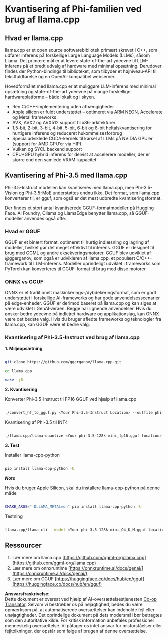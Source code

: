 <!--
CO_OP_TRANSLATOR_METADATA:
{
  "original_hash": "462bddc47427d8785f3c9fd817b346fe",
  "translation_date": "2025-05-09T14:11:59+00:00",
  "source_file": "md/01.Introduction/04/UsingLlamacppQuantifyingPhi.md",
  "language_code": "da"
}
-->
# **Kvantisering af Phi-familien ved brug af llama.cpp**

## **Hvad er llama.cpp**

llama.cpp er et open source softwarebibliotek primært skrevet i C++, som udfører inferens på forskellige Large Language Models (LLMs), såsom Llama. Det primære mål er at levere state-of-the-art ydeevne til LLM-inferens på et bredt udvalg af hardware med minimal opsætning. Derudover findes der Python-bindings til biblioteket, som tilbyder et højniveau-API til tekstfuldførelse og en OpenAI-kompatibel webserver.

Hovedformålet med llama.cpp er at muliggøre LLM-inferens med minimal opsætning og state-of-the-art ydeevne på mange forskellige hardwareplatforme – både lokalt og i skyen.

- Ren C/C++-implementering uden afhængigheder  
- Apple silicon er fuldt understøttet – optimeret via ARM NEON, Accelerate og Metal frameworks  
- AVX, AVX2 og AVX512 support til x86-arkitekturer  
- 1,5-bit, 2-bit, 3-bit, 4-bit, 5-bit, 6-bit og 8-bit heltalskvantisering for hurtigere inferens og reduceret hukommelsesforbrug  
- Specialudviklede CUDA-kernels til kørsel af LLMs på NVIDIA GPU’er (support for AMD GPU’er via HIP)  
- Vulkan og SYCL backend support  
- CPU+GPU hybrid inferens for delvist at accelerere modeller, der er større end den samlede VRAM-kapacitet  

## **Kvantisering af Phi-3.5 med llama.cpp**

Phi-3.5-Instruct modellen kan kvantiseres med llama.cpp, men Phi-3.5-Vision og Phi-3.5-MoE understøttes endnu ikke. Det format, som llama.cpp konverterer til, er gguf, som også er det mest udbredte kvantiseringsformat.

Der findes et stort antal kvantiserede GGUF-formatmodeller på Hugging Face. AI Foundry, Ollama og LlamaEdge benytter llama.cpp, så GGUF-modeller anvendes også ofte.

### **Hvad er GGUF**

GGUF er et binært format, optimeret til hurtig indlæsning og lagring af modeller, hvilket gør det meget effektivt til inferens. GGUF er designet til brug med GGML og andre eksekveringsmotorer. GGUF blev udviklet af @ggerganov, som også er udvikleren af llama.cpp, et populært C/C++-framework til LLM-inferens. Modeller oprindeligt udviklet i frameworks som PyTorch kan konverteres til GGUF-format til brug med disse motorer.

### **ONNX vs GGUF**

ONNX er et traditionelt maskinlærings-/dybdelæringsformat, som er godt understøttet i forskellige AI-frameworks og har gode anvendelsesscenarier på edge-enheder. GGUF er derimod baseret på llama.cpp og kan siges at være udviklet i GenAI-æraen. Begge har lignende anvendelser. Hvis du ønsker bedre ydeevne på indlejret hardware og applikationslag, kan ONNX være det bedste valg. Hvis du bruger afledte frameworks og teknologier fra llama.cpp, kan GGUF være et bedre valg.

### **Kvantisering af Phi-3.5-Instruct ved brug af llama.cpp**

**1. Miljøopsætning**


```bash

git clone https://github.com/ggerganov/llama.cpp.git

cd llama.cpp

make -j8

```


**2. Kvantisering**

Konverter Phi-3.5-Instruct til FP16 GGUF ved hjælp af llama.cpp


```bash

./convert_hf_to_gguf.py <Your Phi-3.5-Instruct Location> --outfile phi-3.5-128k-mini_fp16.gguf

```

Kvantisering af Phi-3.5 til INT4


```bash

./llama.cpp/llama-quantize <Your phi-3.5-128k-mini_fp16.gguf location> ./gguf/phi-3.5-128k-mini_Q4_K_M.gguf Q4_K_M

```


**3. Test**

Installer llama-cpp-python


```bash

pip install llama-cpp-python -U

```

***Note*** 

Hvis du bruger Apple Silicon, skal du installere llama-cpp-python på denne måde


```bash

CMAKE_ARGS="-DLLAMA_METAL=on" pip install llama-cpp-python -U

```

Testning 


```bash

llama.cpp/llama-cli --model <Your phi-3.5-128k-mini_Q4_K_M.gguf location> --prompt "<|user|>\nCan you introduce .NET<|end|>\n<|assistant|>\n"  --gpu-layers 10

```



## **Ressourcer**

1. Lær mere om llama.cpp [https://github.com/ggml-org/llama.cpp](https://github.com/ggml-org/llama.cpp)  
2. Lær mere om onnxruntime [https://onnxruntime.ai/docs/genai/](https://onnxruntime.ai/docs/genai/)  
3. Lær mere om GGUF [https://huggingface.co/docs/hub/en/gguf](https://huggingface.co/docs/hub/en/gguf)

**Ansvarsfraskrivelse**:  
Dette dokument er oversat ved hjælp af AI-oversættelsestjenesten [Co-op Translator](https://github.com/Azure/co-op-translator). Selvom vi bestræber os på nøjagtighed, bedes du være opmærksom på, at automatiserede oversættelser kan indeholde fejl eller unøjagtigheder. Det oprindelige dokument på dets modersmål bør betragtes som den autoritative kilde. For kritisk information anbefales professionel menneskelig oversættelse. Vi påtager os intet ansvar for misforståelser eller fejltolkninger, der opstår som følge af brugen af denne oversættelse.